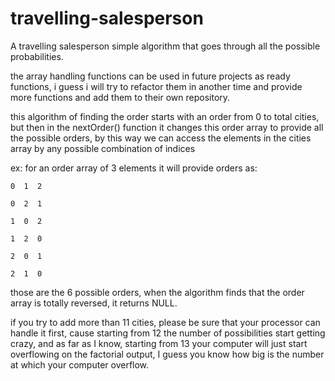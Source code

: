 # travelling-salesperson
A travelling salesperson simple algorithm that goes through all the possible probabilities.

the array handling functions can be used in future projects as ready functions, i guess i will try to refactor them in another time and provide more functions and add them to their own repository.

this algorithm of finding the order starts with an order from 0 to total cities, but then in the nextOrder() function it changes this order array to provide all the possible orders, by this way we can access the elements in the cities array by any possible combination of indices

ex: for an order array of 3 elements it will provide orders as:

    0  1  2
    
    0  2  1
    
    1  0  2
    
    1  2  0
    
    2  0  1
    
    2  1  0
    
those are the 6 possible orders, when the algorithm finds that the order array is totally reversed, it returns NULL.

if you try to add more than 11 cities, please be sure that your processor can handle it first, cause starting from 12 the number of possibilities start getting crazy, and as far as I know, starting from 13 your computer will just start overflowing on the factorial output, I guess you know how big is the number at which your computer overflow. 
